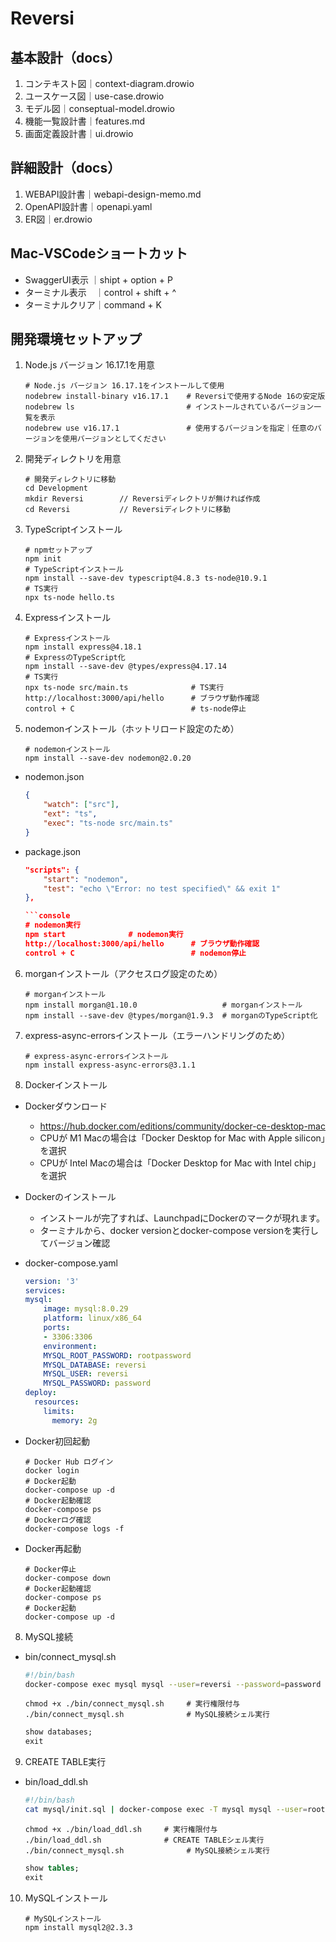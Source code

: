 # Reversi

## 基本設計（docs）

1. コンテキスト図｜context-diagram.drowio
2. ユースケース図｜use-case.drowio
3. モデル図｜conseptual-model.drowio
4. 機能一覧設計書｜features.md
5. 画面定義設計書｜ui.drowio

## 詳細設計（docs）

1. WEBAPI設計書｜webapi-design-memo.md
2. OpenAPI設計書｜openapi.yaml
3. ER図｜er.drowio

## Mac-VSCodeショートカット
* SwaggerUI表示 ｜shipt + option + P
* ターミナル表示　｜control + shift + ^
* ターミナルクリア｜command + K

## 開発環境セットアップ

1. Node.js バージョン 16.17.1を用意

    ```console
    # Node.js バージョン 16.17.1をインストールして使用
    nodebrew install-binary v16.17.1    # Reversiで使用するNode 16の安定版
    nodebrew ls                         # インストールされているバージョン一覧を表示
    nodebrew use v16.17.1               # 使用するバージョンを指定｜任意のバージョンを使用バージョンとしてください
    ```

2. 開発ディレクトリを用意

    ```console
    # 開発ディレクトリに移動
    cd Development
    mkdir Reversi        // Reversiディレクトリが無ければ作成
    cd Reversi           // Reversiディレクトリに移動
    ```

3. TypeScriptインストール

    ```console
    # npmセットアップ
    npm init
    # TypeScriptインストール
    npm install --save-dev typescript@4.8.3 ts-node@10.9.1
    # TS実行
    npx ts-node hello.ts
    ```

4. Expressインストール

    ```console
    # Expressインストール
    npm install express@4.18.1
    # ExpressのTypeScript化
    npm install --save-dev @types/express@4.17.14
    # TS実行
    npx ts-node src/main.ts              # TS実行
    http://localhost:3000/api/hello      # ブラウザ動作確認
    control + C                          # ts-node停止
    ```

5. nodemonインストール（ホットリロード設定のため）

    ```console
    # nodemonインストール
    npm install --save-dev nodemon@2.0.20
    ```

  * nodemon.json

    ```json
    {
        "watch": ["src"],
        "ext": "ts",
        "exec": "ts-node src/main.ts"
    }
    ```

  * package.json

    ```json
    "scripts": {
        "start": "nodemon",
        "test": "echo \"Error: no test specified\" && exit 1"
    },
    
    ```console
    # nodemon実行
    npm start              # nodemon実行
    http://localhost:3000/api/hello      # ブラウザ動作確認
    control + C                          # nodemon停止
    ```

6. morganインストール（アクセスログ設定のため）

    ```console
    # morganインストール
    npm install morgan@1.10.0                   # morganインストール
    npm install --save-dev @types/morgan@1.9.3  # morganのTypeScript化
    ```

7. express-async-errorsインストール（エラーハンドリングのため）

    ```console
    # express-async-errorsインストール
    npm install express-async-errors@3.1.1
    ```

8. Dockerインストール

  * Dockerダウンロード
    * https://hub.docker.com/editions/community/docker-ce-desktop-mac
    * CPUが M1 Macの場合は「Docker Desktop for Mac with Apple silicon」を選択
    * CPUが Intel Macの場合は「Docker Desktop for Mac with Intel chip」を選択

  * Dockerのインストール
    * インストールが完了すれば、LaunchpadにDockerのマークが現れます。
    * ターミナルから、docker versionとdocker-compose versionを実行してバージョン確認

  * docker-compose.yaml

    ```yaml
    version: '3'
    services:
    mysql:
        image: mysql:8.0.29
        platform: linux/x86_64
        ports:
        - 3306:3306
        environment:
        MYSQL_ROOT_PASSWORD: rootpassword
        MYSQL_DATABASE: reversi
        MYSQL_USER: reversi
        MYSQL_PASSWORD: password
    deploy:
      resources:
        limits:
          memory: 2g
    ```
  
  * Docker初回起動

    ```console
    # Docker Hub ログイン
    docker login
    # Docker起動
    docker-compose up -d
    # Docker起動確認
    docker-compose ps
    # Dockerログ確認
    docker-compose logs -f
    ```

  * Docker再起動

    ```console
    # Docker停止
    docker-compose down
    # Docker起動確認
    docker-compose ps
    # Docker起動
    docker-compose up -d
    ```

8. MySQL接続

  * bin/connect_mysql.sh

    ```sh
    #!/bin/bash
    docker-compose exec mysql mysql --user=reversi --password=password reversi
    ```

    ```console
    chmod +x ./bin/connect_mysql.sh     # 実行権限付与
    ./bin/connect_mysql.sh              # MySQL接続シェル実行
    ```

    ```sql
    show databases;
    exit
    ```

9. CREATE TABLE実行

  * bin/load_ddl.sh

    ```sh
    #!/bin/bash
    cat mysql/init.sql | docker-compose exec -T mysql mysql --user=root --password=rootpassword
    ```

    ```console
    chmod +x ./bin/load_ddl.sh     # 実行権限付与
    ./bin/load_ddl.sh              # CREATE TABLEシェル実行
    ./bin/connect_mysql.sh              # MySQL接続シェル実行
    ```

    ```sql
    show tables;
    exit
    ```

10. MySQLインストール

    ```console
    # MySQLインストール
    npm install mysql2@2.3.3
    ```
